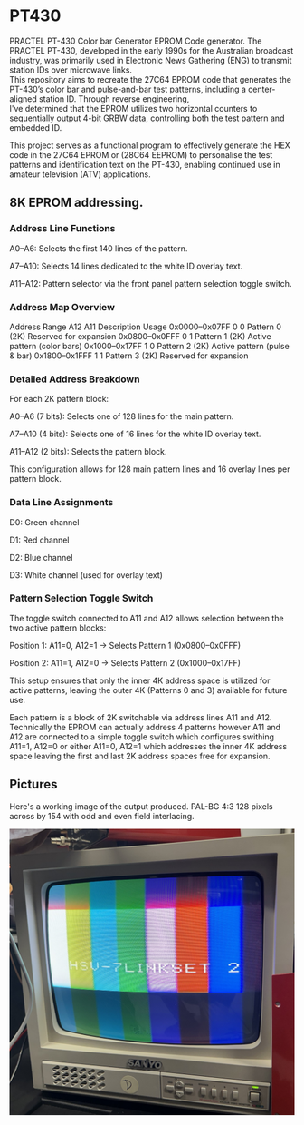 # PT430
PRACTEL PT-430 Color bar Generator EPROM Code generator.
The PRACTEL PT-430, developed in the early 1990s for the Australian broadcast industry, was primarily used in Electronic News Gathering (ENG) to transmit station IDs over microwave links.\
This repository aims to recreate the 27C64 EPROM code that generates the PT-430’s color bar and pulse-and-bar test patterns, including a center-aligned station ID. Through reverse engineering,\
I've determined that the EPROM utilizes two horizontal counters to sequentially output 4-bit GRBW data, controlling both the test pattern and embedded ID.

This project serves as a functional program to effectively generate the HEX code in the 27C64 EPROM or (28C64 EEPROM) to personalise the test patterns and identification text on the PT-430, enabling continued use in amateur television (ATV) applications.

## 8K EPROM addressing.
### Address Line Functions
A0–A6: Selects the first 140 lines of the pattern.

A7–A10: Selects 14 lines dedicated to the white ID overlay text.

A11–A12: Pattern selector via the front panel pattern selection toggle switch.

### Address Map Overview
Address Range	A12	A11	Description	Usage
0x0000–0x07FF	0	0	Pattern 0 (2K)	Reserved for expansion
0x0800–0x0FFF	0	1	Pattern 1 (2K)	Active pattern (color bars)
0x1000–0x17FF	1	0	Pattern 2 (2K)	Active pattern (pulse & bar)
0x1800–0x1FFF	1	1	Pattern 3 (2K)	Reserved for expansion

### Detailed Address Breakdown
For each 2K pattern block:

A0–A6 (7 bits): Selects one of 128 lines for the main pattern.

A7–A10 (4 bits): Selects one of 16 lines for the white ID overlay text.

A11–A12 (2 bits): Selects the pattern block.

This configuration allows for 128 main pattern lines and 16 overlay lines per pattern block.

### Data Line Assignments
D0: Green channel

D1: Red channel

D2: Blue channel

D3: White channel (used for overlay text)

### Pattern Selection Toggle Switch
The toggle switch connected to A11 and A12 allows selection between the two active pattern blocks:

Position 1: A11=0, A12=1 → Selects Pattern 1 (0x0800–0x0FFF)

Position 2: A11=1, A12=0 → Selects Pattern 2 (0x1000–0x17FF)

This setup ensures that only the inner 4K address space is utilized for active patterns, leaving the outer 4K (Patterns 0 and 3) available for future use.

Each pattern is a block of 2K switchable via address lines A11 and A12.
Technically the EPROM can actually address 4 patterns however A11 and A12 are connected to a simple toggle switch which configures swithing A11=1, A12=0 or either A11=0, A12=1 which addresses the inner 4K address space leaving the first and last 2K address spaces free for expansion.

## Pictures
Here's a working image of the output produced. PAL-BG 4:3  128 pixels across by 154 with odd and even field interlacing.

![PT430 Color bars](docs/images/PT430-Colorbars-w-ID.jpg)



